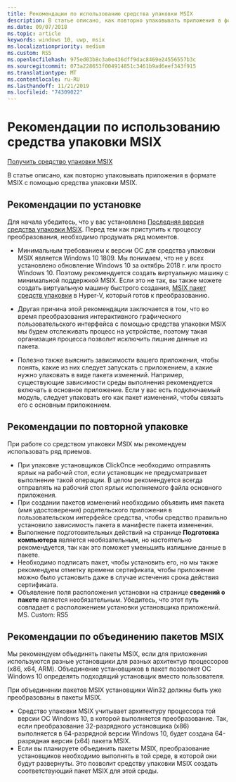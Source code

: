 ```yaml
---
title: Рекомендации по использованию средства упаковки MSIX
description: В статье описано, как повторно упаковывать приложения в формате MSIX с помощью средства упаковки MSIX.
ms.date: 09/07/2018
ms.topic: article
keywords: windows 10, uwp, msix
ms.localizationpriority: medium
ms.custom: RS5
ms.openlocfilehash: 975ed03b8c3a0e436dff9dac8469e24556557b3c
ms.sourcegitcommit: 073a228653f004914851c3461b9ad6eef343f915
ms.translationtype: MT
ms.contentlocale: ru-RU
ms.lasthandoff: 11/21/2019
ms.locfileid: "74309022"
---
```

# <a name="best-practices-for-the-msix-packaging-tool"></a>Рекомендации по использованию средства упаковки MSIX

<div class="nextstepaction"><p><a class="x-hidden-focus" href="https://www.microsoft.com/en-us/p/msix-packaging-tool/9n5lw3jbcxkf" data-linktype="external">Получить средство упаковки MSIX</a></p></div>

В статье описано, как повторно упаковывать приложения в формате MSIX с помощью средства упаковки MSIX.

## <a name="best-practices-during-setup"></a>Рекомендации по установке
 
Для начала убедитесь, что у вас установлена [Последняя версия средства упаковки MSIX](https://docs.microsoft.com/en-us/windows/msix/packaging-tool/mpt-overview#latest-public-version---1201910180). Перед тем как приступить к процессу преобразования, необходимо продумать ряд моментов. 

- Минимальным требованием к версии ОС для средства упаковки MSIX является Windows 10 1809. Мы понимаем, что не у всех установлено обновление Windows 10 за октябрь 2018 г. или просто Windows 10. Поэтому рекомендуется создать виртуальную машину с минимальной поддержкой MSIX. Если это не так, вы также можете создать виртуальную машину быстрого создания, [MSIX пакет средств упаковки](https://docs.microsoft.com/en-us/windows/msix/packaging-tool/quick-create-vm) в Hyper-V, который готов к преобразованию. 

- Другая причина этой рекомендации заключается в том, что во время преобразования интерактивного графического пользовательского интерфейса с помощью средства упаковки MSIX мы будем отслеживать процесс на устройстве, поэтому такая организация процесса позволит исключить лишние данные из пакета. 

- Полезно также выяснить зависимости вашего приложения, чтобы понять, какие из них следует запускать с приложением, а какие нужно упаковать в виде пакета изменений. Например, существующие зависимости среды выполнения рекомендуется включать в основное приложение. Если у вас есть подключаемый модуль, следует упаковать его как пакет изменений, чтобы связать его с основным приложением. 


## <a name="best-practices-during-repackaging"></a>Рекомендации по повторной упаковке 
При работе со средством упаковки MSIX мы рекомендуем использовать ряд приемов.
- При упаковке установщиков ClickOnce необходимо отправлять ярлык на рабочий стол, если установщик не предусматривает выполнение такой операции. В целом рекомендуется всегда отправлять на рабочий стол ярлык исполняемого файла основного приложения.
- При создании пакетов изменений необходимо объявить имя пакета (имя удостоверения) родительского приложения в пользовательском интерфейсе средства, чтобы средство правильно установило зависимость пакета в манифесте пакета изменения.
- Выполнение подготовительных действий на странице **Подготовка компьютера** является необязательным, но настоятельно рекомендуется, так как это поможет уменьшить излишние данные в пакете. 
- Необходимо подписать пакет, чтобы установить его, но мы также рекомендуем отметку времени сертификата, чтобы приложение можно было установить даже в случае истечения срока действия сертификата. 
- Объявление поля расположения установки на странице **сведений о пакете** является необязательным. Убедитесь, что этот путь совпадает с расположением установки установщика приложений.
MS. Custom: RS5


## <a name="best-practices-while-bundling-msix-packages"></a>Рекомендации по объединению пакетов MSIX

Мы рекомендуем объединять пакеты MSIX, если для приложения используются разные установщики для разных архитектур процессоров (x86, x64, ARM). Объединение установщиков в пакет позволяет ОС Windows 10 определять подходящий установщик вместо пользователя. 

При объединении пакетов MSIX установщики Win32 должны быть уже преобразованы в пакеты MSIX. 

- Средство упаковки MSIX учитывает архитектуру процессора той версии ОС Windows 10, в которой выполняется преобразование. Так, если преобразование 32-разрядного установщика (x86) выполняется в 64-разрядной версии Windows 10, будет создана 64-разрядная версия (x64) пакета MSIX. 
- Если вы планируете объединить пакеты MSIX, преобразование установщиков необходимо выполнять в той среде, в которой они будут развернуты. Это позволит средству упаковки MSIX создать соответствующий пакет MSIX для этой среды. 



